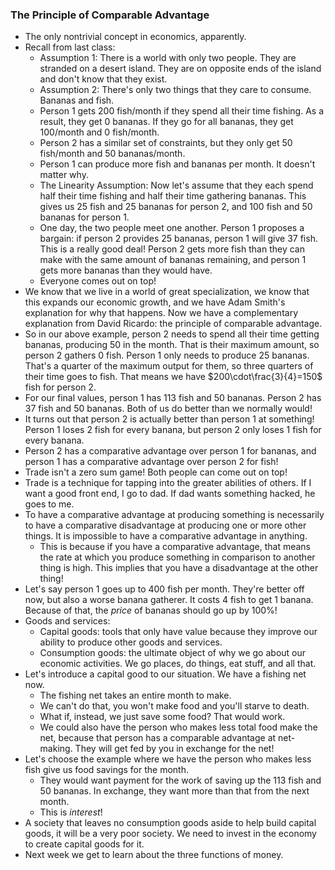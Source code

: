 ### The Principle of Comparable Advantage
- The only nontrivial concept in economics, apparently.
- Recall from last class:
	- Assumption 1: There is a world with only two people. They are stranded on a desert island. They are on opposite ends of the island and don't know that they exist.
	- Assumption 2: There's only two things that they care to consume. Bananas and fish.
	- Person 1 gets 200 fish/month if they spend all their time fishing. As a result, they get 0 bananas. If they go for all bananas, they get 100/month and 0 fish/month.
	- Person 2 has a similar set of constraints, but they only get 50 fish/month and 50 bananas/month. 
	- Person 1 can produce more fish and bananas per month. It doesn't matter why.
	- The Linearity Assumption: Now let's assume that they each spend half their time fishing and half their time gathering bananas. This gives us 25 fish and 25 bananas for person 2, and 100 fish and 50 bananas for person 1.
	- One day, the two people meet one another. Person 1 proposes a bargain: if person 2 provides 25 bananas, person 1 will give 37 fish. This is a really good deal! Person 2 gets more fish than they can make with the same amount of bananas remaining, and person 1 gets more bananas than they would have. 
	- Everyone comes out on top!
- We know that we live in a world of great specialization, we know that this expands our economic growth, and we have Adam Smith's explanation for why that happens. Now we have a complementary explanation from David Ricardo: the principle of comparable advantage.
- So in our above example, person 2 needs to spend all their time getting bananas, producing 50 in the month. That is their maximum amount, so person 2 gathers 0 fish. Person 1 only needs to produce 25 bananas. That's a quarter of the maximum output for them, so three quarters of their time goes to fish. That means we have $200\cdot\frac{3}{4}=150$ fish for person 2. 
- For our final values, person 1 has 113 fish and 50 bananas. Person 2 has 37 fish and 50 bananas. Both of us do better than we normally would!
- It turns out that person 2 is actually better than person 1 at something! Person 1 loses 2 fish for every banana, but person 2 only loses 1 fish for every banana.
- Person 2 has a comparative advantage over person 1 for bananas, and person 1 has a comparative advantage over person 2 for fish!
- Trade isn't a zero sum game! Both people can come out on top!
- Trade is a technique for tapping into the greater abilities of others. If I want a good front end, I go to dad. If dad wants something hacked, he goes to me.
- To have a comparative advantage at producing something is necessarily to have a comparative disadvantage at producing one or more other things. It is impossible to have a comparative advantage in anything.
	- This is because if you have a comparative advantage, that means the rate at which you produce something in comparison to another thing is high. This implies that you have a disadvantage at the other thing!
- Let's say person 1 goes up to 400 fish per month. They're better off now, but also a worse banana gatherer. It costs 4 fish to get 1 banana. Because of that, the *price* of bananas should go up by 100%!
- Goods and services:
	- Capital goods: tools that only have value because they improve our ability to produce other goods and services.
	- Consumption goods: the ultimate object of why we go about our economic activities. We go places, do things, eat stuff, and all that.
- Let's introduce a capital good to our situation. We have a fishing net now.
	- The fishing net takes an entire month to make.
	- We can't do that, you won't make food and you'll starve to death.
	- What if, instead, we just save some food? That would work.
	- We could also have the person who makes less total food make the net, because that person has a comparable advantage at net-making. They will get fed by you in exchange for the net!
- Let's choose the example where we have the person who makes less fish give us food savings for the month.
	- They would want payment for the work of saving up the 113 fish and 50 bananas. In exchange, they want more than that from the next month.
	- This is *interest*!
- A society that leaves no consumption goods aside to help build capital goods, it will be a very poor society. We need to invest in the economy to create capital goods for it.
- Next week we get to learn about the three functions of money.